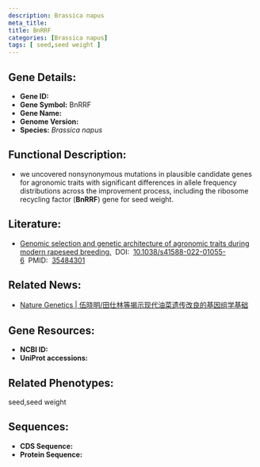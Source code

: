```yaml
---
description: Brassica napus
meta_title:
title: BnRRF
categories: [Brassica napus]
tags: [ seed,seed weight ]
---
```


## Gene Details:
- **Gene ID:**	[]()
- **Gene Symbol:** BnRRF
- **Gene Name:** 
- **Genome Version:** []()
- **Species:** *Brassica napus*

## Functional Description:
   - we uncovered nonsynonymous mutations in plausible candidate genes for agronomic traits with significant differences in allele frequency distributions across the improvement process, including the ribosome recycling factor (**BnRRF**) gene for seed weight. 

## Literature:
   - [Genomic selection and genetic architecture of agronomic traits during modern rapeseed breeding.]( https://www.nature.com/articles/s41588-022-01055-6)&nbsp;&nbsp;DOI:&nbsp;&nbsp;[10.1038/s41588-022-01055-6](https://www.nature.com/articles/s41588-022-01055-6)&nbsp;&nbsp;PMID:&nbsp;&nbsp;[35484301](https://pubmed.ncbi.nlm.nih.gov/35484301/)

## Related News:
   - [Nature Genetics | 伍晓明/田仕林等揭示现代油菜遗传改良的基因组学基础](https://mp.weixin.qq.com/s?__biz=Mzg3MDEwNDEyMg==&mid=2247528819&idx=2&sn=2f5235d7df346c62e2f5eb5702733d0d&chksm=ce90dc26f9e75530e8a6271c4508a56b55b7fc7321c1018f05c86445b512d921452f878f677d&scene=27#wechat_redirect)

## Gene Resources:
- **NCBI ID:** [](https://www.ncbi.nlm.nih.gov/gene/?term=)
- **UniProt accessions:** [](https://www.uniprot.org/uniprotkb//entry)

## Related Phenotypes:
seed,seed weight

## Sequences:
- **CDS Sequence:**
- **Protein Sequence:**
